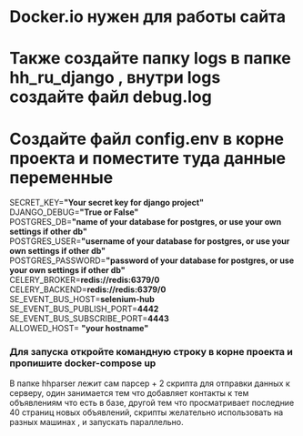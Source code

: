 # Docker.io нужен для работы сайта
# Также создайте папку logs в папке hh_ru_django , внутри logs создайте файл debug.log
# Создайте файл config.env в корне проекта и поместите туда данные переменные 
SECRET_KEY=**"Your secret key for django project"**<br>
DJANGO_DEBUG=**"True or False"**<br>
POSTGRES_DB=**"name of your database for postgres, or use your own settings if other db"**<br>
POSTGRES_USER=**"username of your database for postgres, or use your own settings if other db"**<br>
POSTGRES_PASSWORD=**"password of your database for postgres, or use your own settings if other db"**<br>
CELERY_BROKER=**redis://redis:6379/0**<br>
CELERY_BACKEND=**redis://redis:6379/0**<br>
SE_EVENT_BUS_HOST=**selenium-hub**<br>
SE_EVENT_BUS_PUBLISH_PORT=**4442**<br>
SE_EVENT_BUS_SUBSCRIBE_PORT=**4443**<br>
ALLOWED_HOST= **"your hostname"**

### Для запуска откройте командную строку в корне проекта и пропишите docker-compose up
В папке hhparser лежит сам парсер + 2 скрипта для отправки данных к серверу,
один занимается тем что добавляет контакты к тем объявлениям что есть в базе,
другой тем что просматривает последние 40 страниц новых объявлений, 
скрипты желательно использовать на разных машинах , и запускать параллельно.
